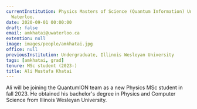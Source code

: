 ```yaml
---
currentInstitution: Physics Masters of Science (Quantum Information) University of
  Waterloo.
date: 2020-09-01 00:00:00
draft: false
email: amkhatai@uwaterloo.ca
extention: null
image: images/people/amkhatai.jpg
office: null
previousInstitution: Undergraduate, Illinois Wesleyan University
tags: [amkhatai, grad]
tenure: MSc student (2023-)
title: Ali Mustafa Khatai
---
```

Ali will be joining the QuantumION team as a new Physics MSc student in fall 2023. He obtained his bachelor's degree in Physics and Computer Science from Illinois Wesleyan University.